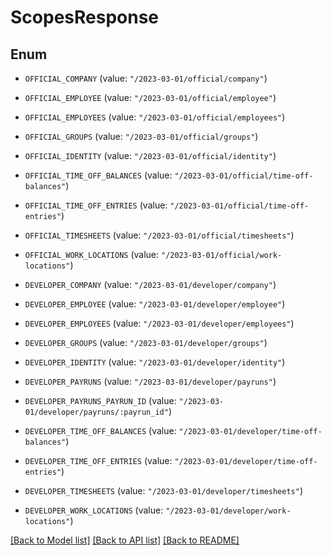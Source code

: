 # ScopesResponse

## Enum


* `OFFICIAL_COMPANY` (value: `"/2023-03-01/official/company"`)

* `OFFICIAL_EMPLOYEE` (value: `"/2023-03-01/official/employee"`)

* `OFFICIAL_EMPLOYEES` (value: `"/2023-03-01/official/employees"`)

* `OFFICIAL_GROUPS` (value: `"/2023-03-01/official/groups"`)

* `OFFICIAL_IDENTITY` (value: `"/2023-03-01/official/identity"`)

* `OFFICIAL_TIME_OFF_BALANCES` (value: `"/2023-03-01/official/time-off-balances"`)

* `OFFICIAL_TIME_OFF_ENTRIES` (value: `"/2023-03-01/official/time-off-entries"`)

* `OFFICIAL_TIMESHEETS` (value: `"/2023-03-01/official/timesheets"`)

* `OFFICIAL_WORK_LOCATIONS` (value: `"/2023-03-01/official/work-locations"`)

* `DEVELOPER_COMPANY` (value: `"/2023-03-01/developer/company"`)

* `DEVELOPER_EMPLOYEE` (value: `"/2023-03-01/developer/employee"`)

* `DEVELOPER_EMPLOYEES` (value: `"/2023-03-01/developer/employees"`)

* `DEVELOPER_GROUPS` (value: `"/2023-03-01/developer/groups"`)

* `DEVELOPER_IDENTITY` (value: `"/2023-03-01/developer/identity"`)

* `DEVELOPER_PAYRUNS` (value: `"/2023-03-01/developer/payruns"`)

* `DEVELOPER_PAYRUNS_PAYRUN_ID` (value: `"/2023-03-01/developer/payruns/:payrun_id"`)

* `DEVELOPER_TIME_OFF_BALANCES` (value: `"/2023-03-01/developer/time-off-balances"`)

* `DEVELOPER_TIME_OFF_ENTRIES` (value: `"/2023-03-01/developer/time-off-entries"`)

* `DEVELOPER_TIMESHEETS` (value: `"/2023-03-01/developer/timesheets"`)

* `DEVELOPER_WORK_LOCATIONS` (value: `"/2023-03-01/developer/work-locations"`)


[[Back to Model list]](../README.md#documentation-for-models) [[Back to API list]](../README.md#documentation-for-api-endpoints) [[Back to README]](../README.md)


